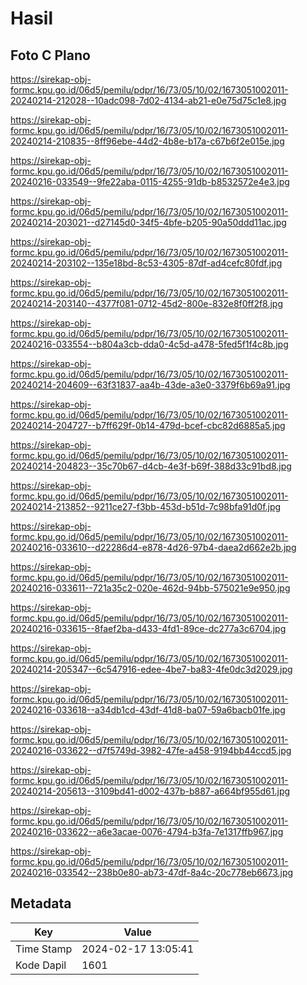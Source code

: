 # Hasil

## Foto C Plano

https://sirekap-obj-formc.kpu.go.id/06d5/pemilu/pdpr/16/73/05/10/02/1673051002011-20240214-212028--10adc098-7d02-4134-ab21-e0e75d75c1e8.jpg

https://sirekap-obj-formc.kpu.go.id/06d5/pemilu/pdpr/16/73/05/10/02/1673051002011-20240214-210835--8ff96ebe-44d2-4b8e-b17a-c67b6f2e015e.jpg

https://sirekap-obj-formc.kpu.go.id/06d5/pemilu/pdpr/16/73/05/10/02/1673051002011-20240216-033549--9fe22aba-0115-4255-91db-b8532572e4e3.jpg

https://sirekap-obj-formc.kpu.go.id/06d5/pemilu/pdpr/16/73/05/10/02/1673051002011-20240214-203021--d27145d0-34f5-4bfe-b205-90a50ddd11ac.jpg

https://sirekap-obj-formc.kpu.go.id/06d5/pemilu/pdpr/16/73/05/10/02/1673051002011-20240214-203102--135e18bd-8c53-4305-87df-ad4cefc80fdf.jpg

https://sirekap-obj-formc.kpu.go.id/06d5/pemilu/pdpr/16/73/05/10/02/1673051002011-20240214-203140--4377f081-0712-45d2-800e-832e8f0ff2f8.jpg

https://sirekap-obj-formc.kpu.go.id/06d5/pemilu/pdpr/16/73/05/10/02/1673051002011-20240216-033554--b804a3cb-dda0-4c5d-a478-5fed5f1f4c8b.jpg

https://sirekap-obj-formc.kpu.go.id/06d5/pemilu/pdpr/16/73/05/10/02/1673051002011-20240214-204609--63f31837-aa4b-43de-a3e0-3379f6b69a91.jpg

https://sirekap-obj-formc.kpu.go.id/06d5/pemilu/pdpr/16/73/05/10/02/1673051002011-20240214-204727--b7ff629f-0b14-479d-bcef-cbc82d6885a5.jpg

https://sirekap-obj-formc.kpu.go.id/06d5/pemilu/pdpr/16/73/05/10/02/1673051002011-20240214-204823--35c70b67-d4cb-4e3f-b69f-388d33c91bd8.jpg

https://sirekap-obj-formc.kpu.go.id/06d5/pemilu/pdpr/16/73/05/10/02/1673051002011-20240214-213852--9211ce27-f3bb-453d-b51d-7c98bfa91d0f.jpg

https://sirekap-obj-formc.kpu.go.id/06d5/pemilu/pdpr/16/73/05/10/02/1673051002011-20240216-033610--d22286d4-e878-4d26-97b4-daea2d662e2b.jpg

https://sirekap-obj-formc.kpu.go.id/06d5/pemilu/pdpr/16/73/05/10/02/1673051002011-20240216-033611--721a35c2-020e-462d-94bb-575021e9e950.jpg

https://sirekap-obj-formc.kpu.go.id/06d5/pemilu/pdpr/16/73/05/10/02/1673051002011-20240216-033615--8faef2ba-d433-4fd1-89ce-dc277a3c6704.jpg

https://sirekap-obj-formc.kpu.go.id/06d5/pemilu/pdpr/16/73/05/10/02/1673051002011-20240214-205347--6c547916-edee-4be7-ba83-4fe0dc3d2029.jpg

https://sirekap-obj-formc.kpu.go.id/06d5/pemilu/pdpr/16/73/05/10/02/1673051002011-20240216-033618--a34db1cd-43df-41d8-ba07-59a6bacb01fe.jpg

https://sirekap-obj-formc.kpu.go.id/06d5/pemilu/pdpr/16/73/05/10/02/1673051002011-20240216-033622--d7f5749d-3982-47fe-a458-9194bb44ccd5.jpg

https://sirekap-obj-formc.kpu.go.id/06d5/pemilu/pdpr/16/73/05/10/02/1673051002011-20240214-205613--3109bd41-d002-437b-b887-a664bf955d61.jpg

https://sirekap-obj-formc.kpu.go.id/06d5/pemilu/pdpr/16/73/05/10/02/1673051002011-20240216-033622--a6e3acae-0076-4794-b3fa-7e1317ffb967.jpg

https://sirekap-obj-formc.kpu.go.id/06d5/pemilu/pdpr/16/73/05/10/02/1673051002011-20240216-033542--238b0e80-ab73-47df-8a4c-20c778eb6673.jpg


## Metadata

| Key        | Value               |
| ---------- | ------------------- |
| Time Stamp | 2024-02-17 13:05:41 |
| Kode Dapil | 1601                |



